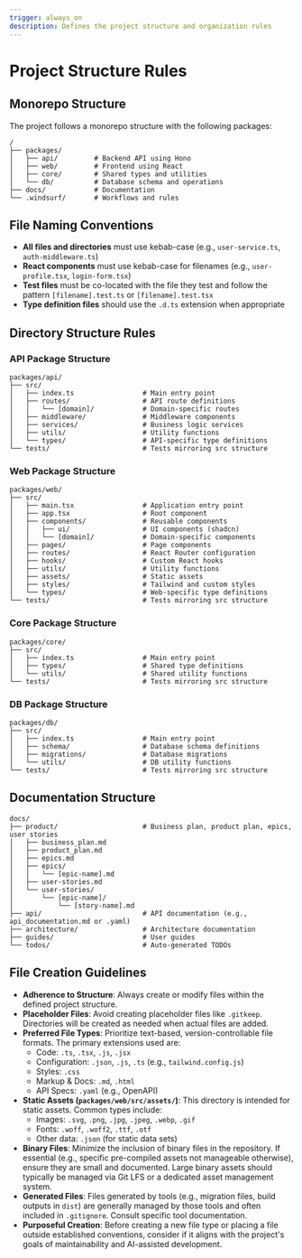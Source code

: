 ```yaml
---
trigger: always_on
description: Defines the project structure and organization rules
---
```


# Project Structure Rules

## Monorepo Structure

The project follows a monorepo structure with the following packages:

```
/
├── packages/
│   ├── api/         # Backend API using Hono
│   ├── web/         # Frontend using React
│   ├── core/        # Shared types and utilities
│   └── db/          # Database schema and operations
├── docs/            # Documentation
└── .windsurf/       # Workflows and rules
```

## File Naming Conventions

- **All files and directories** must use kebab-case (e.g., `user-service.ts`, `auth-middleware.ts`)
- **React components** must use kebab-case for filenames (e.g., `user-profile.tsx`, `login-form.tsx`)
- **Test files** must be co-located with the file they test and follow the pattern `[filename].test.ts` or `[filename].test.tsx`
- **Type definition files** should use the `.d.ts` extension when appropriate

## Directory Structure Rules

### API Package Structure

```
packages/api/
├── src/
│   ├── index.ts                 # Main entry point
│   ├── routes/                  # API route definitions
│   │   └── [domain]/            # Domain-specific routes
│   ├── middleware/              # Middleware components
│   ├── services/                # Business logic services
│   ├── utils/                   # Utility functions
│   └── types/                   # API-specific type definitions
└── tests/                       # Tests mirroring src structure
```

### Web Package Structure

```
packages/web/
├── src/
│   ├── main.tsx                 # Application entry point
│   ├── app.tsx                  # Root component
│   ├── components/              # Reusable components
│   │   ├── ui/                  # UI components (shadcn)
│   │   └── [domain]/            # Domain-specific components
│   ├── pages/                   # Page components
│   ├── routes/                  # React Router configuration
│   ├── hooks/                   # Custom React hooks
│   ├── utils/                   # Utility functions
│   ├── assets/                  # Static assets
│   ├── styles/                  # Tailwind and custom styles
│   └── types/                   # Web-specific type definitions
└── tests/                       # Tests mirroring src structure
```

### Core Package Structure

```
packages/core/
├── src/
│   ├── index.ts                 # Main entry point
│   ├── types/                   # Shared type definitions
│   └── utils/                   # Shared utility functions
└── tests/                       # Tests mirroring src structure
```

### DB Package Structure

```
packages/db/
├── src/
│   ├── index.ts                 # Main entry point
│   ├── schema/                  # Database schema definitions
│   ├── migrations/              # Database migrations
│   └── utils/                   # DB utility functions
└── tests/                       # Tests mirroring src structure
```

## Documentation Structure

```
docs/
├── product/                     # Business plan, product plan, epics, user stories
│   ├── business_plan.md
│   ├── product_plan.md
│   ├── epics.md
│   ├── epics/
│   │   └── [epic-name].md
│   ├── user-stories.md
│   └── user-stories/
│       └── [epic-name]/
│           └── [story-name].md
├── api/                         # API documentation (e.g., api_documentation.md or .yaml)
├── architecture/                # Architecture documentation
├── guides/                      # User guides
└── todos/                       # Auto-generated TODOs
```

## File Creation Guidelines

- **Adherence to Structure**: Always create or modify files within the defined project structure.
- **Placeholder Files**: Avoid creating placeholder files like `.gitkeep`. Directories will be created as needed when actual files are added.
- **Preferred File Types**: Prioritize text-based, version-controllable file formats. The primary extensions used are:
    - Code: `.ts`, `.tsx`, `.js`, `.jsx`
    - Configuration: `.json`, `.js`, `.ts` (e.g., `tailwind.config.js`)
    - Styles: `.css`
    - Markup & Docs: `.md`, `.html`
    - API Specs: `.yaml` (e.g., OpenAPI)
- **Static Assets (`packages/web/src/assets/`)**: This directory is intended for static assets. Common types include:
    - Images: `.svg`, `.png`, `.jpg`, `.jpeg`, `.webp`, `.gif`
    - Fonts: `.woff`, `.woff2`, `.ttf`, `.otf`
    - Other data: `.json` (for static data sets)
- **Binary Files**: Minimize the inclusion of binary files in the repository. If essential (e.g., specific pre-compiled assets not manageable otherwise), ensure they are small and documented. Large binary assets should typically be managed via Git LFS or a dedicated asset management system.
- **Generated Files**: Files generated by tools (e.g., migration files, build outputs in `dist`) are generally managed by those tools and often included in `.gitignore`. Consult specific tool documentation.
- **Purposeful Creation**: Before creating a new file type or placing a file outside established conventions, consider if it aligns with the project's goals of maintainability and AI-assisted development.